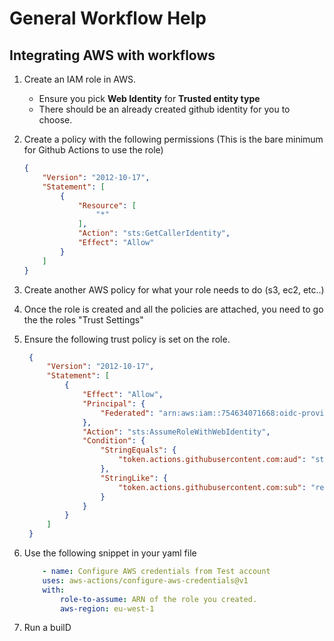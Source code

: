 # General Workflow Help



## Integrating AWS with workflows

1. Create an IAM role in AWS.
    - Ensure you pick **Web Identity** for **Trusted entity type**
    - There should be an already created github identity for you to choose.

2. Create a policy with the following permissions (This is the bare minimum for Github Actions to use the role)
    ```json
    {
        "Version": "2012-10-17",
        "Statement": [
            {
                "Resource": [
                    "*"
                ],
                "Action": "sts:GetCallerIdentity",
                "Effect": "Allow"
            }
        ]
    }
    ```
3. Create another AWS policy for what your role needs to do (s3, ec2, etc..)
4. Once the role is created and all the policies are attached, you need to go the the roles "Trust Settings"
5. Ensure the following trust policy is set on the role.
   ```json
    {
        "Version": "2012-10-17",
        "Statement": [
            {
                "Effect": "Allow",
                "Principal": {
                    "Federated": "arn:aws:iam::754634071668:oidc-provider/token.actions.githubusercontent.com"
                },
                "Action": "sts:AssumeRoleWithWebIdentity",
                "Condition": {
                    "StringEquals": {
                        "token.actions.githubusercontent.com:aud": "sts.amazonaws.com"
                    },
                    "StringLike": {
                        "token.actions.githubusercontent.com:sub": "repo:DEMGroup/<YOUR_REPO_NAME_HERE>:*"
                    }
                }
            }
        ]
    }
    ```


6. Use the following snippet in your yaml file

    ```yaml
        - name: Configure AWS credentials from Test account
        uses: aws-actions/configure-aws-credentials@v1
        with:
            role-to-assume: ARN of the role you created.
            aws-region: eu-west-1
    ```

7. Run a builD
